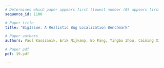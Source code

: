 ```yaml
---
# Determines which paper appears first (lowest number (0) appears first)
sequence_id: 1100

# Paper title
title: "BigIssue: A Realistic Bug Localization Benchmark"

# Paper authors
authors: Paul Kassianik, Erik Nijkamp, Bo Pang, Yingbo Zhou, Caiming Xiong 

# Paper pdf
pdf: 19.pdf

---
```

